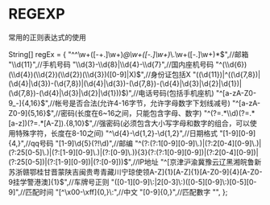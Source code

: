 # REGEXP

常用的正则表达式的使用

String[] regEx = {
				"^^\\w+([-+.]\\w+)*@\\w+([-.]\\w+)*\\.\\w+([-.]\\w+)*$",//邮箱
				"\\d{11}",//手机号码
				"\\d{3}-\\d{8}|\\d{4}-\\d{7}",//国内座机号码 
				"^(\\d{6})(\\d{4})(\\d{2})(\\d{2})(\\d{3})([0-9]|X)$",//身份证包括X
				"((\\d{11})|^((\\d{7,8})|(\\d{4}|\\d{3})-(\\d{7,8})|(\\d{4}|\\d{3})-(\\d{7,8})-(\\d{4}|\\d{3}|\\d{2}|\\d{1})|(\\d{7,8})-(\\d{4}|\\d{3}|\\d{2}|\\d{1}))$)",//电话号码(包括手机座机)
				"^[a-zA-Z0-9_-]{4,16}$",//帐号是否合法(允许4-16字节，允许字母数字下划线减号)
				"^[a-zA-Z0-9]{5,16}$",//密码(长度在6~16之间，只能包含字母、数字)
				"^(?=.*\\d)(?=.*[a-z])(?=.*[A-Z]).{8,10}$",//强密码(必须包含大小写字母和数字的组合，可以使用特殊字符，长度在8-10之间)
				"^\\d{4}-\\d{1,2}-\\d{1,2}",//日期格式
				"[1-9][0-9]{4,}",//qq号码
				"[1-9]\\d{5}(?!\\d)",//邮编
				"^(?:(?:1[0-9][0-9]\\.)|(?:2[0-4][0-9]\\.)|(?:25[0-5]\\.)|(?:[1-9][0-9]\\.)|(?:[0-9]\\.)){3}(?:(?:1[0-9][0-9])|(?:2[0-4][0-9])|(?:25[0-5])|(?:[1-9][0-9])|(?:[0-9]))$",//IP地址
				"^[京津沪渝冀豫云辽黑湘皖鲁新苏浙赣鄂桂甘晋蒙陕吉闽贵粤青藏川宁琼使领A-Z]{1}[A-Z]{1}[A-Z0-9]{4}[A-Z0-9挂学警港澳]{1}$",//车牌号正则
				"([0-1][0-9]\\:|2[0-3]\\:)([0-5][0-9]\\:)[0-5][0-9]",//匹配时间
				"[^\\x00-\\xff]{0,}\\:",//中文
				"[0-9]{0,}",//匹配數字
				"",
		};

